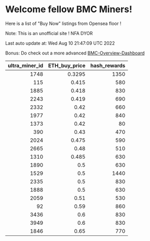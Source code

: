 # Welcome fellow BMC Miners!
Here is a list of "Buy Now" listings from Opensea floor !

Note: This is an unofficial site ! NFA DYOR

Last auto update at: Wed Aug 10 21:47:09 UTC 2022

Bonus: Do check out a more advanced [BMC-Overview-Dashboard](https://dune.com/defifunk/BMC-Overview-Dashboard)


|   ultra_miner_id |   ETH_buy_price |   hash_rewards |
|-----------------:|----------------:|---------------:|
|             1748 |          0.3295 |           1350 |
|              115 |          0.415  |            580 |
|             1885 |          0.418  |            830 |
|             2243 |          0.419  |            690 |
|             2332 |          0.42   |            660 |
|             1977 |          0.42   |            840 |
|             1373 |          0.42   |             80 |
|              390 |          0.43   |            470 |
|             2024 |          0.475  |            590 |
|             2665 |          0.48   |            510 |
|             1310 |          0.485  |            630 |
|             1890 |          0.5    |            630 |
|             1529 |          0.5    |           1440 |
|             2335 |          0.5    |            830 |
|             1888 |          0.5    |            630 |
|             2059 |          0.51   |            530 |
|               92 |          0.59   |            860 |
|             3436 |          0.6    |            830 |
|             3949 |          0.6    |            830 |
|             1846 |          0.65   |            770 |